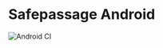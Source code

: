 # Safepassage Android
![Android CI](https://github.com/VICS-CORE/safepassage_android/workflows/Android%20CI/badge.svg)
